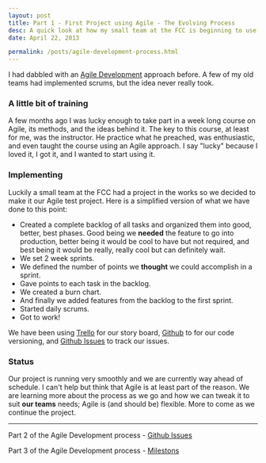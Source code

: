 ```yaml
---
layout: post
title: Part 1 - First Project using Agile - The Evolving Process
desc: A quick look at how my small team at the FCC is beginning to use Agile methods to develop a web application; the tools, the methods, the lessons we're learning. <strong>SO FAR, SO GOOD.</strong>
date: April 22, 2013

permalink: /posts/agile-development-process.html
---
```

I had dabbled with an [Agile Development](http://en.wikipedia.org/wiki/Agile_software_development) approach before. A few of my old teams had implemented scrums, but the idea never really took.

### A little bit of training

A few months ago I was lucky enough to take part in a week long course on Agile, its methods, and the ideas behind it. The key to this course, at least for me, was the instructor. He practice what he preached, was enthusiastic, and even taught the course using an Agile approach. I say "lucky" because I loved it, I got it, and I wanted to start using it.

### Implementing

Luckily a small team at the FCC had a project in the works so we decided to make it our Agile test project. Here is a simplified version of what we have done to this point:

- Created a complete backlog of all tasks and organized them into good, better, best phases. Good being we <strong>needed</strong> the feature to go into production, better being it would be cool to have but not required, and best being it would be really, really cool but can definitely wait.
- We set 2 week sprints.
- We defined the number of points we <strong>thought</strong> we could accomplish in a sprint.
- Gave points to each task in the backlog.
- We created a burn chart.
- And finally we added features from the backlog to the first sprint.
- Started daily scrums.
- Got to work!

We have been using [Trello](http://trello.com) for our story board, [Github](http://github.com) to for our code versioning, and [Github Issues](https://github.com/blog/831-issues-2-0-the-next-generation) to track our issues.

### Status

Our project is running very smoothly and we are currently way ahead of schedule. I can't help but think that Agile is at least part of the reason. We are learning more about the process as we go and how we can tweak it to suit <strong>our teams</strong> needs; Agile is (and should be) flexible. More to come as we continue the project.

<hr>

Part 2 of the Agile Development process - [Github Issues](/posts/using-github-and-github-issues-with-agile.html)

Part 3 of the Agile Development process - [Milestons](/posts/using-github-and-github-issues-with-agile-milestones.html)